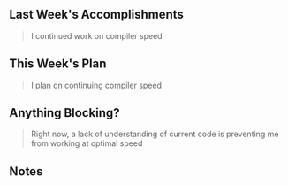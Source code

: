 ## Last Week's Accomplishments

> I continued work on compiler speed

## This Week's Plan

>I plan on continuing compiler speed

## Anything Blocking?

> Right now, a lack of understanding of current code is preventing me from working at optimal speed
## Notes

